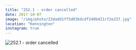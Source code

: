 ```yaml
---
title: "252.1 - order cancelled"
date: 2017-10-07
image: "/img/photo/22dadd1ff5d83bdcdf240b421cf2e237.jpg"
location: "Kennington"
instagram: true
---
```


![252.1 - order cancelled](/img/photo/22dadd1ff5d83bdcdf240b421cf2e237.jpg)
